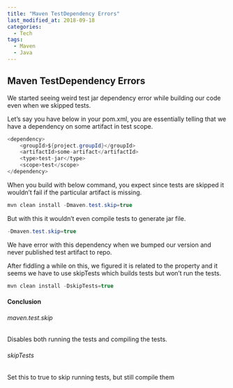 ```yaml
---
title: "Maven TestDependency Errors"
last_modified_at: 2018-09-18
categories:
  - Tech
tags:
  - Maven
  - Java
---
```

## Maven TestDependency Errors

We started seeing weird test jar dependency error while building our code even when we skipped tests.

Let’s say you have below in your pom.xml, you are essentially telling that we have a dependency on some artifact in test scope.

``` java
<dependency>
    <groupId>${project.groupId}</groupId>
    <artifactId>some-artifact</artifactId>
    <type>test-jar</type>
    <scope>test</scope>
</dependency>
```

When you build with below command, you expect since tests are skipped it wouldn’t fail if the particular artifact is missing.
``` java
mvn clean install -Dmaven.test.skip=true
```
But with this it wouldn’t even compile tests to generate jar file.
``` java
-Dmaven.test.skip=true
```

We have error with this dependency when we bumped our version and never published test artifact to repo.

After fiddling a while on this, we figured it is related to the property and it seems we have to use skipTests which builds tests but won’t run the tests.
``` java
mvn clean install -DskipTests=true
```
#### Conclusion
###### maven.test.skip

Disables both running the tests and compiling the tests.

###### skipTests
Set this to true to skip running tests, but still compile them